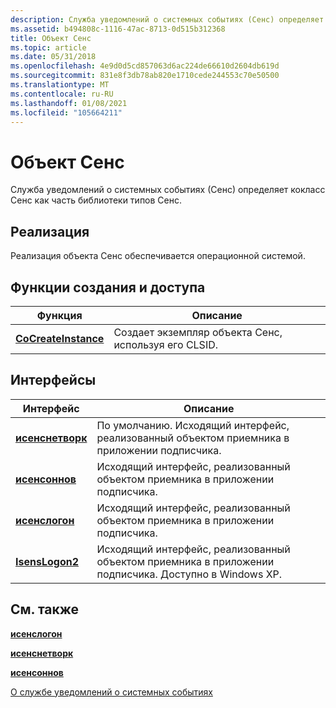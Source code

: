 ```yaml
---
description: Служба уведомлений о системных событиях (Сенс) определяет кокласс Сенс как часть библиотеки типов Сенс.
ms.assetid: b494808c-1116-47ac-8713-0d515b312368
title: Объект Сенс
ms.topic: article
ms.date: 05/31/2018
ms.openlocfilehash: 4e9d0d5cd857063d6ac224de66610d2604db619d
ms.sourcegitcommit: 831e8f3db78ab820e1710cede244553c70e50500
ms.translationtype: MT
ms.contentlocale: ru-RU
ms.lasthandoff: 01/08/2021
ms.locfileid: "105664211"
---
```

# <a name="sens-object"></a>Объект Сенс

Служба уведомлений о системных событиях (Сенс) определяет кокласс Сенс как часть библиотеки типов Сенс.

## <a name="implementation"></a>Реализация

Реализация объекта Сенс обеспечивается операционной системой.

## <a name="creationaccess-functions"></a>Функции создания и доступа



| Функция                                      | Описание                                             |
|-----------------------------------------------|---------------------------------------------------------|
| [**CoCreateInstance**](/windows/win32/api/combaseapi/nf-combaseapi-cocreateinstance) | Создает экземпляр объекта Сенс, используя его CLSID. |



 

## <a name="interfaces"></a>Интерфейсы



| Интерфейс                            | Описание                                                                                         |
|--------------------------------------|-----------------------------------------------------------------------------------------------------|
| [**исенснетворк**](/windows/desktop/api/Sensevts/nn-sensevts-isensnetwork) | По умолчанию. Исходящий интерфейс, реализованный объектом приемника в приложении подписчика.                   |
| [**исенсоннов**](/windows/desktop/api/Sensevts/nn-sensevts-isensonnow)     | Исходящий интерфейс, реализованный объектом приемника в приложении подписчика.                            |
| [**исенслогон**](/windows/desktop/api/Sensevts/nn-sensevts-isenslogon)     | Исходящий интерфейс, реализованный объектом приемника в приложении подписчика.                            |
| [**IsensLogon2**](/windows/desktop/api/Sensevts/nn-sensevts-isenslogon2)   | Исходящий интерфейс, реализованный объектом приемника в приложении подписчика. Доступно в Windows XP. |



 

## <a name="related-topics"></a>См. также

<dl> <dt>

[**исенслогон**](/windows/desktop/api/Sensevts/nn-sensevts-isenslogon)
</dt> <dt>

[**исенснетворк**](/windows/desktop/api/Sensevts/nn-sensevts-isensnetwork)
</dt> <dt>

[**исенсоннов**](/windows/desktop/api/Sensevts/nn-sensevts-isensonnow)
</dt> <dt>

[О службе уведомлений о системных событиях](about-system-event-notification-service.md)
</dt> </dl>

 

 
